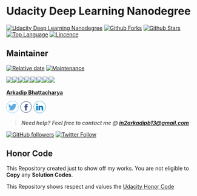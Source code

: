 # Udacity Deep Learning Nanodegree

[![Udacity Deep Learning Nanodegree](https://tugan0329.bitbucket.io/imgs/github/dlnd.svg?style=flat-square)](https://www.udacity.com/course/deep-learning-nanodegree--nd101)
[![Github Forks](https://img.shields.io/github/forks/darkmatter18/Udacity-Deep-Learning-Nanodegree?style=flat-square)](https://github.com/darkmatter18/Udacity-Deep-Learning-Nanodegree/network)
[![Github Stars](https://img.shields.io/github/stars/darkmatter18/Udacity-Deep-Learning-Nanodegree?style=flat-square)](https://github.com/darkmatter18/Udacity-Deep-Learning-Nanodegree/stargazers)
[![Top Language](https://img.shields.io/github/languages/top/darkmatter18/Udacity-Deep-Learning-Nanodegree?color=orange&style=flat-square&logo=jupyter)](https://github.com/darkmatter18/Udacity-Deep-Learning-Nanodegree)
[![Lincence](https://img.shields.io/github/license/darkmatter18/Udacity-Deep-Learning-Nanodegree?style=flat-square)](https://github.com/darkmatter18/Udacity-Deep-Learning-Nanodegree/blob/master/LICENSE)

## Maintainer

[![Relative date](https://img.shields.io/date/1588258952?color=important&label=started&logo=github)](https://github.com/darkmatter18/) [![Maintenance](https://img.shields.io/maintenance/yes/2020?color=green&logo=github)](https://github.com/darkmatter18/)

[![](https://sourcerer.io/fame/darkmatter18/darkmatter18/Udacity-Deep-Learning-Nanodegree/images/0)](https://sourcerer.io/fame/darkmatter18/darkmatter18/Udacity-Deep-Learning-Nanodegree/links/0)[![](https://sourcerer.io/fame/darkmatter18/darkmatter18/Udacity-Deep-Learning-Nanodegree/images/1)](https://sourcerer.io/fame/darkmatter18/darkmatter18/Udacity-Deep-Learning-Nanodegree/links/1)[![](https://sourcerer.io/fame/darkmatter18/darkmatter18/Udacity-Deep-Learning-Nanodegree/images/2)](https://sourcerer.io/fame/darkmatter18/darkmatter18/Udacity-Deep-Learning-Nanodegree/links/2)[![](https://sourcerer.io/fame/darkmatter18/darkmatter18/Udacity-Deep-Learning-Nanodegree/images/3)](https://sourcerer.io/fame/darkmatter18/darkmatter18/Udacity-Deep-Learning-Nanodegree/links/3)[![](https://sourcerer.io/fame/darkmatter18/darkmatter18/Udacity-Deep-Learning-Nanodegree/images/4)](https://sourcerer.io/fame/darkmatter18/darkmatter18/Udacity-Deep-Learning-Nanodegree/links/4)[![](https://sourcerer.io/fame/darkmatter18/darkmatter18/Udacity-Deep-Learning-Nanodegree/images/5)](https://sourcerer.io/fame/darkmatter18/darkmatter18/Udacity-Deep-Learning-Nanodegree/links/5)[![](https://sourcerer.io/fame/darkmatter18/darkmatter18/Udacity-Deep-Learning-Nanodegree/images/6)](https://sourcerer.io/fame/darkmatter18/darkmatter18/Udacity-Deep-Learning-Nanodegree/links/6)[![](https://sourcerer.io/fame/darkmatter18/darkmatter18/Udacity-Deep-Learning-Nanodegree/images/7)](https://sourcerer.io/fame/darkmatter18/darkmatter18/Udacity-Deep-Learning-Nanodegree/links/7)

**[Arkadip Bhattacharya](https://www.linkedin.com/in/arkadip/)**

<a href="https://twitter.com/Arkadipb21"><img src="images/twitter.png" width="32px" height="32px"></a> <a href="https://www.facebook.com/arkadipb"><img src="images/facebook.png" width="32px" height="32px"></a> <a href="https://www.linkedin.com/in/arkadip/"><img src="images/linkedin.png" width="32px" height="32px"></a>

> ***Need help?***
***Feel free to contact me @ [in2arkadipb13@gmail.com](mailto:in2arkadipb13@gmail.com?Subject=Github:Udacity-Computer-Vision-Nanodegree-Repository)***

[![GitHub followers](https://img.shields.io/github/followers/darkmatter18?color=1e88e5&label=Follow%20%40darkmatter18&logo=github&style=flat-square)](https://github.com/darkmatter18/) [![Twitter Follow](https://img.shields.io/twitter/follow/Arkadipb21?color=1e88e5&logo=twitter&style=flat-square)](https://twitter.com/Arkadipb21) 

## Honor Code

This Repository created just to show off my works. You are not eligible to **Copy** any **Solution Codes**.

This Repository shows respect and values the [Udacity Honor Code](https://www.udacity.com/legal/en-us/community-guidelines)	